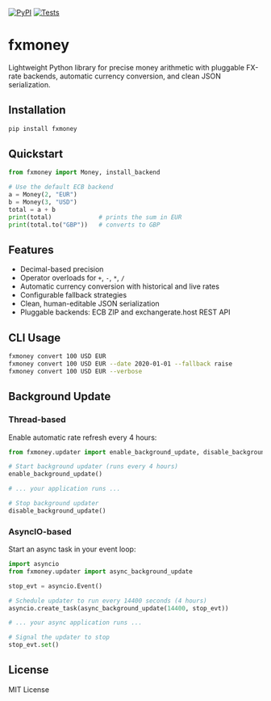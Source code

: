 [![PyPI](https://img.shields.io/pypi/v/fxmoney)](https://pypi.org/project/fxmoney/)
[![Tests](https://github.com/<user>/fxmoney/actions/workflows/test.yml/badge.svg)](https://github.com/<user>/fxmoney/actions)


# fxmoney

Lightweight Python library for precise money arithmetic with pluggable FX-rate backends, automatic currency conversion, and clean JSON serialization.

## Installation

```bash
pip install fxmoney
```

## Quickstart

```python
from fxmoney import Money, install_backend

# Use the default ECB backend
a = Money(2, "EUR")
b = Money(3, "USD")
total = a + b
print(total)             # prints the sum in EUR
print(total.to("GBP"))   # converts to GBP
```

## Features

- Decimal-based precision  
- Operator overloads for `+`, `-`, `*`, `/`  
- Automatic currency conversion with historical and live rates  
- Configurable fallback strategies  
- Clean, human-editable JSON serialization  
- Pluggable backends: ECB ZIP and exchangerate.host REST API  

## CLI Usage

```bash
fxmoney convert 100 USD EUR
fxmoney convert 100 USD EUR --date 2020-01-01 --fallback raise
fxmoney convert 100 USD EUR --verbose
```

## Background Update

### Thread-based
Enable automatic rate refresh every 4 hours:

```python
from fxmoney.updater import enable_background_update, disable_background_update

# Start background updater (runs every 4 hours)
enable_background_update()

# ... your application runs ...

# Stop background updater
disable_background_update()
```

### AsyncIO-based
Start an async task in your event loop:

```python
import asyncio
from fxmoney.updater import async_background_update

stop_evt = asyncio.Event()

# Schedule updater to run every 14400 seconds (4 hours)
asyncio.create_task(async_background_update(14400, stop_evt))

# ... your async application runs ...

# Signal the updater to stop
stop_evt.set()
```

## License

MIT License
